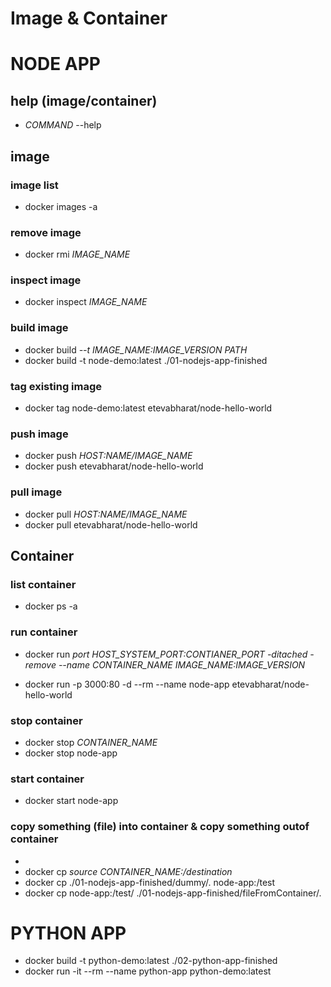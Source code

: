 # Image & Container
# **NODE APP**
## help (image/container)
* *COMMAND* --help

## image
### image list
* docker images -a

### remove image
* docker rmi *IMAGE_NAME*

### inspect image
* docker inspect *IMAGE_NAME*

### build image
* docker build *--t IMAGE_NAME:IMAGE_VERSION* *PATH*  <!-- -t ==> ImageTag -->
* docker build -t node-demo:latest ./01-nodejs-app-finished

### tag existing image
* docker tag node-demo:latest etevabharat/node-hello-world
### push image
* docker push *HOST:NAME/IMAGE_NAME*
* docker push etevabharat/node-hello-world

### pull image
* docker pull *HOST:NAME/IMAGE_NAME*
* docker pull etevabharat/node-hello-world


<!-- ------------------------------------------------------  -->
## Container
### list container
* docker ps -a  

### run container
* docker run *port HOST_SYSTEM_PORT:CONTIANER_PORT* *-ditached* *-remove*  *--name CONTAINER_NAME* *IMAGE_NAME:IMAGE_VERSION*
<!-- * docker run -p 3000:80 -d --rm --name node-app node-demo:latest -->
* docker run -p 3000:80 -d --rm --name node-app etevabharat/node-hello-world

### stop container
* docker stop *CONTAINER_NAME*
* docker stop node-app

### start container
* docker start node-app

<!-- copy from hostFileSystem to containerFileSystem  -->
### copy something (file) into container & copy something outof container
* <!-- copy from hostFileSystem to containerFileSystem and VV -->
* docker cp *source* *CONTAINER_NAME:/destination*
* docker cp ./01-nodejs-app-finished/dummy/. node-app:/test  <!-- hostFileSystem to containerFileSystem  -->
* docker cp node-app:/test/ ./01-nodejs-app-finished/fileFromContainer/. <!-- containerFileSystem to hostFileSystem  -->



# **PYTHON APP**
* docker build -t python-demo:latest ./02-python-app-finished
* docker run -it --rm --name python-app python-demo:latest